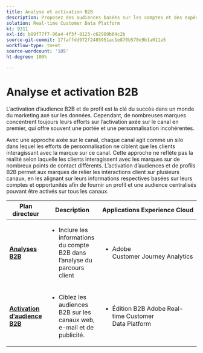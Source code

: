 ```yaml
---
title: Analyse et activation B2B
description: Proposez des audiences basées sur les comptes et des expériences client centrées sur les profils grâce à Real-time Customer Data Platform.
solution: Real-time Customer Data Platform
kt: 9311
exl-id: b89f77f7-96a4-4f3f-8123-c62989b64c2b
source-git-commit: 17faffdd972f2485951ac1e870b578e9b1a011a5
workflow-type: tm+mt
source-wordcount: '185'
ht-degree: 100%

---
```


# Analyse et activation B2B

L’activation d’audience B2B et de profil est la clé du succès dans un monde du marketing axé sur les données. Cependant, de nombreuses marques concentrent toujours leurs efforts sur l’activation axée sur le canal en premier, qui offre souvent une portée et une personnalisation incohérentes.

Avec une approche axée sur le canal, chaque canal agit comme un silo dans lequel les efforts de personnalisation ne ciblent que les clients interagissant avec la marque sur ce canal. Cette approche ne reflète pas la réalité selon laquelle les clients interagissent avec les marques sur de nombreux points de contact différents. L’activation d’audiences et de profils B2B permet aux marques de relier les interactions client sur plusieurs canaux, en les alignant sur leurs informations respectives basées sur leurs comptes et opportunités afin de fournir un profil et une audience centralisés pouvant être activés sur tous les canaux.

| Plan directeur | Description | Applications Experience Cloud |
|---|---|---|
| **[Analyses B2B](https://experienceleague.adobe.com/docs/analytics-platform/using/cja-usecases/b2b.html?lang=fr)** | <ul><li>Inclure les informations du compte B2B dans l’analyse du parcours client</li></ul> | <ul><li>Adobe Customer Journey Analytics</li></ul> |
| **[Activation d’audience B2B](b2bactivation.md)** | <ul><li>Ciblez les audiences B2B sur les canaux web, e-mail et de publicité.</li></ul> | <ul><li>Édition B2B Adobe Real-time Customer Data Platform</li></ul> |
